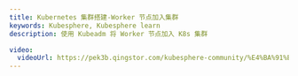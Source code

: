 ```yaml
---
title: Kubernetes 集群搭建-Worker 节点加入集群
keywords: Kubesphere, Kubesphere learn
description: 使用 Kubeadm 将 Worker 节点加入 K8s 集群

video:
  videoUrl: https://pek3b.qingstor.com/kubesphere-community/%E4%BA%91%E5%8E%9F%E7%94%9F%E5%AE%9E%E6%88%98/37%E3%80%81Kubernetes-%E9%9B%86%E7%BE%A4%E6%90%AD%E5%BB%BA-Worker%E8%8A%82%E7%82%B9%E5%8A%A0%E5%85%A5%E9%9B%86%E7%BE%A4%E5%AE%8C%E6%88%90.mp4
---
```

